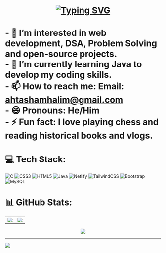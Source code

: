 <h1 align="center">
    <a href="https://git.io/typing-svg"><img src="https://readme-typing-svg.herokuapp.com?font=Fira+Code&weight=900&size=28&pause=1000&color=813FF7&background=41414100&width=450&lines=Hi+there+%F0%9F%91%8B;I'm+Ahtasham+Halim+Rifat" alt="Typing SVG" /></a>
</h1>




# - 👀 I’m interested in web development, DSA, Problem Solving and open-source projects.<br>- 🌱 I’m currently learning Java to develop my coding skills.<br>- 📫 How to reach me: Email: ahtashamhalim@gmail.com<br>- 😄 Pronouns: He/Him<br>- ⚡ Fun fact: I love playing chess and reading historical books and vlogs.



# 💻 Tech Stack:
![C](https://img.shields.io/badge/c-%2300599C.svg?style=for-the-badge&logo=c&logoColor=white) ![CSS3](https://img.shields.io/badge/css3-%231572B6.svg?style=for-the-badge&logo=css3&logoColor=white) ![HTML5](https://img.shields.io/badge/html5-%23E34F26.svg?style=for-the-badge&logo=html5&logoColor=white) ![Java](https://img.shields.io/badge/java-%23ED8B00.svg?style=for-the-badge&logo=openjdk&logoColor=white) ![Netlify](https://img.shields.io/badge/netlify-%23000000.svg?style=for-the-badge&logo=netlify&logoColor=#00C7B7) ![TailwindCSS](https://img.shields.io/badge/tailwindcss-%2338B2AC.svg?style=for-the-badge&logo=tailwind-css&logoColor=white) ![Bootstrap](https://img.shields.io/badge/bootstrap-%238511FA.svg?style=for-the-badge&logo=bootstrap&logoColor=white) ![MySQL](https://img.shields.io/badge/mysql-4479A1.svg?style=for-the-badge&logo=mysql&logoColor=white)
# 📊 GitHub Stats:
<table>
  <tr>
    <td>
      <img src="https://github-readme-stats.vercel.app/api?username=halimahtasham&theme=dark&hide_border=false&include_all_commits=true&count_private=true&cache_seconds=1800" />
    </td>
    <td>
      <img src="https://github-readme-streak-stats.herokuapp.com/?user=halimahtasham&theme=dark&hide_border=false" />
    </td>
  </tr>
</table>


<div align="center">
    <img src="https://github-readme-stats.vercel.app/api/top-langs/?username=halimahtasham&theme=blueberry&hide_border=false&include_all_commits=true&count_private=true" />
</div>




---
[![](https://visitcount.itsvg.in/api?id=halimahtasham&icon=0&color=0)](https://visitcount.itsvg.in)


<!-- Proudly created with GPRM ( https://gprm.itsvg.in ) -->
